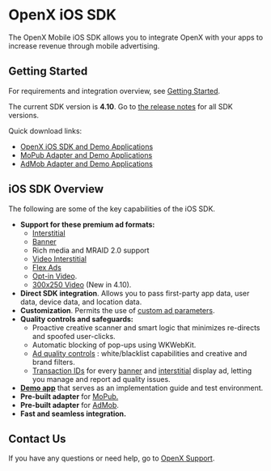 # OpenX iOS SDK

The OpenX Mobile iOS SDK allows you to integrate OpenX with your apps to
increase revenue through mobile advertising.

## Getting Started

For requirements and integration overview, see [Getting Started](info/ios-sdk-getting-started.md).

The current SDK version is **4.10**. 
Go to [the release notes](info/ios-sdk-release-notes.md) for all SDK versions.

Quick download links:

- [OpenX iOS SDK and Demo Applications](https://ssl-i.cdn.openx.com/sdks/OpenX_Mobile_SDK_iOS_4.10.0.zip)
- [MoPub Adapter and Demo Applications](https://ssl-i.cdn.openx.com/sdks/OpenX_Mobile_SDK_iOS_MoPub_Adapter_Demo_4.10.0.zip)
- [AdMob Adapter and Demo Applications](https://ssl-i.cdn.openx.com/sdks/OpenX_Mobile_SDK_iOS_AdMob_Adapter_Demo_4.10.0.zip)

## iOS SDK Overview

The following are some of the key capabilities of the iOS SDK.

-   **Support for these premium ad formats:**
    -   [Interstitial](info/ios-sdk-interstitial-integration.md)
    -   [Banner](info/ios-sdk-banner-integration.md)
    -   Rich media and MRAID 2.0 support
    -   [Video Interstitial](info/ios-sdk-video-interstitial-integration.md)
    -   [Flex Ads](info/ios-sdk-flex-ads.md)
    -   [Opt-in Video](info/ios-sdk-video-optin-integration.md). 
    -   [300x250 Video](info/ios-sdk-video-300x250.md) (New in 4.10).
-   **Direct SDK integration**. Allows you to pass first-party app data,
    user data, device data, and location data.
-   **Customization**. Permits the use of [custom ad parameters](info/ios-sdk-parameters.md).
-   **Quality controls and safeguards:**
    -   Proactive creative scanner and smart logic that minimizes
        re-directs and spoofed user-clicks.
    -   Automatic blocking of pop-ups using WKWebKit.
    -   [Ad quality controls](https://docs.openx.com/Content/publishers/ad_quality.html)
        : white/blacklist capabilities and creative and brand filters.
    -   [Transaction IDs](info/ios-sdk-ad-quality.md) for every [banner](info/ios-sdk-banner-integration.md) and  [interstitial](ios-sdk-interstitial-integration.md) display ad, letting you manage and report ad quality issues.
-   **[Demo app](info/ios-sdk-demo-app.md)** that serves as an
    implementation guide and test environment.
-   **Pre-built adapter** for [MoPub.](info/ios-sdk-mopub-adapter.md)
-   **Pre-built adapter** for [AdMob](info/ios-sdk-admob-adapter.md).
-   **Fast and seamless integration.**


## Contact Us

If you have any questions or need help, go to [OpenX Support](https://docs.openx.com/Content/support.html).